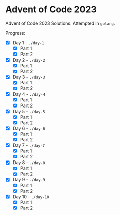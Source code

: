 # Advent of Code 2023

Advent of Code 2023 Solutions. Attempted in `golang`.

Progress: 

- [x] Day 1 - `./day-1`
    - [x] Part 1
    - [x] Part 2

- [x] Day 2 - `./day-2`
    - [x] Part 1
    - [x] Part 2
- [x] Day 3 - `./day-3`
    - [x] Part 1
    - [x] Part 2
- [x] Day 4 - `./day-4`
    - [x] Part 1
    - [x] Part 2
- [x] Day 5 - `./day-5`
    - [x] Part 1
    - [x] Part 2
- [x] Day 6 - `./day-6`
    - [x] Part 1
    - [x] Part 2
- [x] Day 7 - `./day-7`
    - [x] Part 1
    - [x] Part 2
- [x] Day 8 - `./day-8`
    - [x] Part 1
    - [x] Part 2
- [x] Day 9 - `./day-9`
    - [x] Part 1
    - [x] Part 2
- [x] Day 10 - `./day-10`
    - [x] Part 1
    - [x] Part 2
